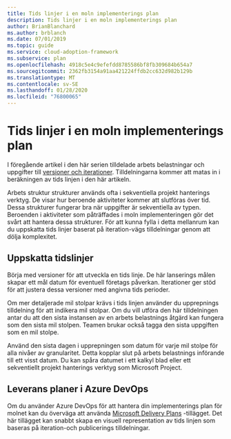 ```yaml
---
title: Tids linjer i en moln implementerings plan
description: Tids linjer i en moln implementerings plan
author: BrianBlanchard
ms.author: brblanch
ms.date: 07/01/2019
ms.topic: guide
ms.service: cloud-adoption-framework
ms.subservice: plan
ms.openlocfilehash: 4918c5e4c9efefdd8785586bf8fb309684b654a7
ms.sourcegitcommit: 2362fb3154a91aa421224ffdb2cc632d982b129b
ms.translationtype: MT
ms.contentlocale: sv-SE
ms.lasthandoff: 01/28/2020
ms.locfileid: "76800065"
---
```

# <a name="timelines-in-a-cloud-adoption-plan"></a>Tids linjer i en moln implementerings plan

I föregående artikel i den här serien tilldelade arbets belastningar och uppgifter till [versioner och iterationer](./iteration-paths.md). Tilldelningarna kommer att matas in i beräkningen av tids linjen i den här artikeln.

Arbets struktur strukturer används ofta i sekventiella projekt hanterings verktyg. De visar hur beroende aktiviteter kommer att slutföras över tid. Dessa strukturer fungerar bra när uppgifter är sekventiella av typen. Beroenden i aktiviteter som påträffades i moln implementeringen gör det svårt att hantera dessa strukturer. För att kunna fylla i detta mellanrum kan du uppskatta tids linjer baserat på iteration-vägs tilldelningar genom att dölja komplexitet.

## <a name="estimate-timelines"></a>Uppskatta tidslinjer

Börja med versioner för att utveckla en tids linje. De här lanserings målen skapar ett mål datum för eventuell företags påverkan. Iterationer ger stöd för att justera dessa versioner med angivna tids perioder.

Om mer detaljerade mil stolpar krävs i tids linjen använder du upprepnings tilldelning för att indikera mil stolpar. Om du vill utföra den här tilldelningen antar du att den sista instansen av en arbets belastnings åtgärd kan fungera som den sista mil stolpen. Teamen brukar också tagga den sista uppgiften som en mil stolpe.

Använd den sista dagen i upprepningen som datum för varje mil stolpe för alla nivåer av granularitet. Detta kopplar slut på arbets belastnings införande till ett visst datum. Du kan spåra datumet i ett kalkyl blad eller ett sekventiellt projekt hanterings verktyg som Microsoft Project.

## <a name="delivery-plans-in-azure-devops"></a>Leverans planer i Azure DevOps

Om du använder Azure DevOps för att hantera din implementerings plan för molnet kan du överväga att använda [Microsoft Delivery Plans](https://marketplace.visualstudio.com/items?itemName=ms.vss-plans) -tillägget. Det här tillägget kan snabbt skapa en visuell representation av tids linjen som baseras på iteration-och publicerings tilldelningar.
